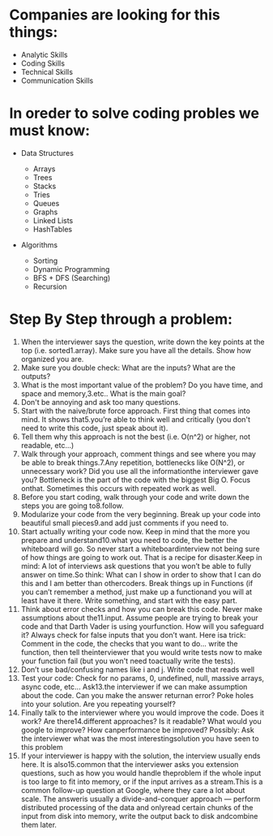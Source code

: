 # Companies are looking for this things:

* Analytic Skills
* Coding Skills
* Technical Skills
* Communication Skills

# In oreder to solve coding probles we must know:

* Data Structures
    * Arrays    
    * Trees
    * Stacks    
    * Tries
    * Queues    
    * Graphs
    * Linked Lists
    * HashTables

* Algorithms
    * Sorting
    * Dynamic Programming
    * BFS + DFS (Searching)
    * Recursion


# Step By Step through a problem:

1. When the interviewer says the question, write down the key points at the top (i.e. sorted1.array). Make sure you have all the details. Show how organized you are.
2. Make sure you double check: What are the inputs? What are the outputs?
3. What is the most important value of the problem? Do you have time, and space and memory,3.etc.. What is the main goal?
4. Don't be annoying and ask too many questions.
5. Start with the naive/brute force approach. First thing that comes into mind. It shows that5.you’re able to think well and critically (you don't need to write this code, just speak about it).
6. Tell them why this approach is not the best (i.e. O(n^2) or higher, not readable, etc...)
7. Walk through your approach, comment things and see where you may be able to break things.7.Any repetition, bottlenecks like O(N^2), or unnecessary work? Did you use all the informationthe interviewer gave you? Bottleneck is the part of the code with the biggest Big O. Focus onthat. Sometimes this occurs with repeated work as well.
8. Before you start coding, walk through your code and write down the steps you are going to8.follow.
9. Modularize your code from the very beginning. Break up your code into beautiful small pieces9.and add just comments if you need to.
10. Start actually writing your code now. Keep in mind that the more you prepare and understand10.what you need to code, the better the whiteboard will go. So never start a whiteboardinterview not being sure of how things are going to work out. That is a recipe for disaster.Keep in mind: A lot of interviews ask questions that you won’t be able to fully answer on time.So think: What can I show in order to show that I can do this and I am better than othercoders. Break things up in Functions (if you can’t remember a method, just make up a functionand you will at least have it there. Write something, and start with the easy part.
11. Think about error checks and how you can break this code. Never make assumptions about the11.input. Assume people are trying to break your code and that Darth Vader is using yourfunction. How will you safeguard it? Always check for false inputs that you don’t want. Here isa trick: Comment in the code, the checks that you want to do... write the function, then tell theinterviewer that you would write tests now to make your function fail (but you won't need toactually write the tests).
12. Don’t use bad/confusing names like i and j. Write code that reads well
13. Test your code: Check for no params, 0, undefined, null, massive arrays, async code, etc... Ask13.the interviewer if we can make assumption about the code. Can you make the answer returnan error? Poke holes into your solution. Are you repeating yourself?
14. Finally talk to the interviewer where you would improve the code. Does it work? Are there14.different approaches? Is it readable? What would you google to improve? How canperformance be improved? Possibly: Ask the interviewer what was the most interestingsolution you have seen to this problem
15. If your interviewer is happy with the solution, the interview usually ends here. It is also15.common that the interviewer asks you extension questions, such as how you would handle theproblem if the whole input is too large to fit into memory, or if the input arrives as a stream.This is a common follow-up question at Google, where they care a lot about scale. The answeris usually a divide-and-conquer approach — perform distributed processing of the data and onlyread certain chunks of the input from disk into memory, write the output back to disk andcombine them later.
